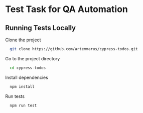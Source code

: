 #  Test Task for QA Automation


## Running Tests Locally


Clone the project

```bash
  git clone https://github.com/artemmarus/cypress-todos.git
```

Go to the project directory

```bash
  cd cypress-todos
```

Install dependencies

```bash
  npm install
```

Run tests

```bash
  npm run test
```
